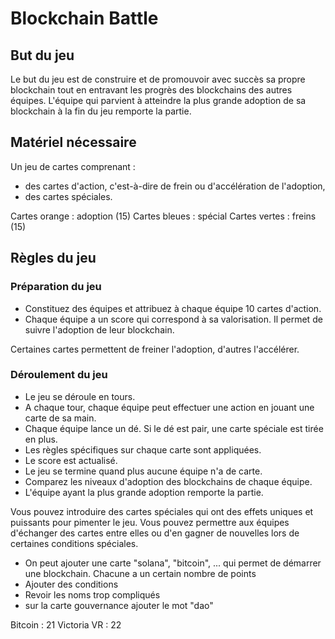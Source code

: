 # Blockchain Battle

## But du jeu

Le but du jeu est de construire et de promouvoir avec succès sa propre blockchain tout en entravant les progrès des blockchains des autres équipes. L'équipe qui parvient à atteindre la plus grande adoption de sa blockchain à la fin du jeu remporte la partie.

## Matériel nécessaire

Un jeu de cartes comprenant :
- des cartes d'action, c'est-à-dire de frein ou d'accélération de l'adoption,
- des cartes spéciales.

Cartes orange : adoption (15)
Cartes bleues : spécial
Cartes vertes : freins (15)

## Règles du jeu

### Préparation du jeu

- Constituez des équipes et attribuez à chaque équipe 10 cartes d'action.
- Chaque équipe a un score qui correspond à sa valorisation. Il permet de suivre l'adoption de leur blockchain.

Certaines cartes permettent de freiner l'adoption, d'autres l'accélérer.

### Déroulement du jeu

- Le jeu se déroule en tours. 
- A chaque tour, chaque équipe peut effectuer une action en jouant une carte de sa main.
- Chaque équipe lance un dé. Si le dé est pair, une carte spéciale est tirée en plus.
- Les règles spécifiques sur chaque carte sont appliquées.
- Le score est actualisé.
- Le jeu se termine quand plus aucune équipe n'a de carte.
- Comparez les niveaux d'adoption des blockchains de chaque équipe.
- L'équipe ayant la plus grande adoption remporte la partie.

Vous pouvez introduire des cartes spéciales qui ont des effets uniques et puissants pour pimenter le jeu.
Vous pouvez permettre aux équipes d'échanger des cartes entre elles ou d'en gagner de nouvelles lors de certaines conditions spéciales.



- On peut ajouter une carte "solana", "bitcoin", ... qui permet de démarrer une blockchain. Chacune a un certain nombre de points
- Ajouter des conditions
- Revoir les noms trop compliqués
- sur la carte gouvernance ajouter le mot "dao"

Bitcoin     : 21
Victoria VR : 22
